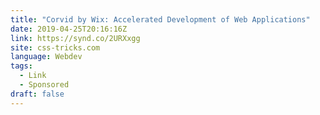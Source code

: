 ```yaml
---
title: "Corvid by Wix: Accelerated Development of Web Applications"
date: 2019-04-25T20:16:16Z
link: https://synd.co/2URXxgg
site: css-tricks.com
language: Webdev
tags:
  - Link
  - Sponsored
draft: false
---
```

